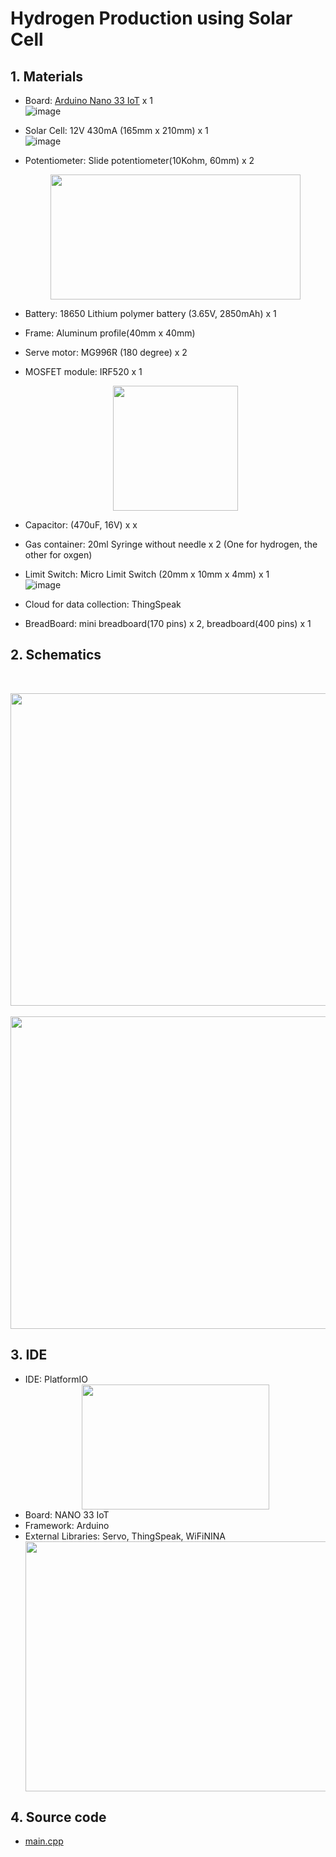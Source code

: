# Hydrogen Production using Solar Cell 


## 1. Materials
 - Board: [Arduino Nano 33 IoT](https://store-usa.arduino.cc/products/arduino-nano-33-iot) x 1 
   <br>![image](https://user-images.githubusercontent.com/24539773/196139174-9f35df38-fccd-4a61-90d6-cf9083055df7.png)


 - Solar Cell: 12V 430mA (165mm x 210mm) x 1
   <br>![image](https://user-images.githubusercontent.com/24539773/196139610-4e6d90d5-6e4b-46d4-8e78-0af7e12ff71a.png)

 -  Potentiometer: Slide potentiometer(10Kohm, 60mm) x 2
    <br><center><img src="https://user-images.githubusercontent.com/24539773/196139798-0f99e40f-3033-4aea-8e89-70e18fa872e2.png" width="400" height="200"></center>

 -  Battery: 18650 Lithium polymer battery (3.65V, 2850mAh) x 1
 -  Frame: Aluminum profile(40mm x 40mm) 
 -  Serve motor: MG996R (180 degree) x 2
 -  MOSFET module: IRF520 x 1
    <br><center><img src="https://user-images.githubusercontent.com/24539773/196126013-d468d98e-1329-424f-954f-2957cacb88dc.png" width="200" height="200"></center>
 -  Capacitor: (470uF, 16V) x x
 -  Gas container: 20ml Syringe without needle x 2 (One for hydrogen, the other for oxgen)
 -  Limit Switch: Micro Limit Switch (20mm x 10mm x 4mm) x 1
    <br>![image](https://user-images.githubusercontent.com/24539773/196125048-a510d89f-af0a-44c9-9fc9-8f59de2e4870.png)

 -  Cloud for data collection: ThingSpeak
 -  BreadBoard: mini breadboard(170 pins) x 2, breadboard(400 pins) x 1 

## 2. Schematics
<br><center><img src="https://user-images.githubusercontent.com/24539773/196136024-046e4035-a7d5-4530-87c1-c7475ac1a868.png" width="800" height="500"></center>
<br><center><img src="https://user-images.githubusercontent.com/24539773/196137880-42384489-6d44-42a2-8436-636a1aa5b105.png" width="900" height="500"></center>


## 3. IDE
- IDE: PlatformIO
  <br><center><img src="https://user-images.githubusercontent.com/24539773/196131306-1eaf5d87-9d2f-4f19-916e-f541fe38f737.png" width="300" height="200"></center>
- Board: NANO 33 IoT
- Framework: Arduino
- External Libraries: Servo, ThingSpeak, WiFiNINA
  <br><center><img src="https://user-images.githubusercontent.com/24539773/196130832-361869a0-7b5f-4159-92f5-91269914a8f6.png" width="850" height="400"></center>

## 4. Source code
- [main.cpp](https://github.com/iispace/IoT/blob/main/Hydrogen_Prod/main.cpp)
